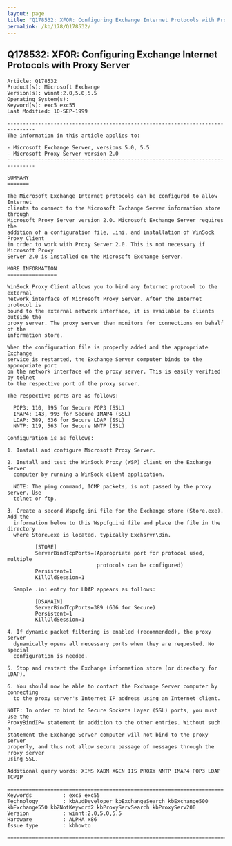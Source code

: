 ```yaml
---
layout: page
title: "Q178532: XFOR: Configuring Exchange Internet Protocols with Proxy Server"
permalink: /kb/178/Q178532/
---
```


## Q178532: XFOR: Configuring Exchange Internet Protocols with Proxy Server

	Article: Q178532
	Product(s): Microsoft Exchange
	Version(s): winnt:2.0,5.0,5.5
	Operating System(s): 
	Keyword(s): exc5 exc55
	Last Modified: 10-SEP-1999
	
	-------------------------------------------------------------------------------
	The information in this article applies to:
	
	- Microsoft Exchange Server, versions 5.0, 5.5 
	- Microsoft Proxy Server version 2.0 
	-------------------------------------------------------------------------------
	
	SUMMARY
	=======
	
	The Microsoft Exchange Internet protocols can be configured to allow Internet
	clients to connect to the Microsoft Exchange Server information store through
	Microsoft Proxy Server version 2.0. Microsoft Exchange Server requires the
	addition of a configuration file, .ini, and installation of WinSock Proxy Client
	in order to work with Proxy Server 2.0. This is not necessary if Microsoft Proxy
	Server 2.0 is installed on the Microsoft Exchange Server.
	
	MORE INFORMATION
	================
	
	WinSock Proxy Client allows you to bind any Internet protocol to the external
	network interface of Microsoft Proxy Server. After the Internet protocol is
	bound to the external network interface, it is available to clients outside the
	proxy server. The proxy server then monitors for connections on behalf of the
	information store.
	
	When the configuration file is properly added and the appropriate Exchange
	service is restarted, the Exchange Server computer binds to the appropriate port
	on the network interface of the proxy server. This is easily verified by telnet
	to the respective port of the proxy server.
	
	The respective ports are as follows:
	
	  POP3: 110, 995 for Secure POP3 (SSL)
	  IMAP4: 143, 993 for Secure IMAP4 (SSL)
	  LDAP: 389, 636 for Secure LDAP (SSL)
	  NNTP: 119, 563 for Secure NNTP (SSL)
	
	Configuration is as follows:
	
	1. Install and configure Microsoft Proxy Server.
	
	2. Install and test the WinSock Proxy (WSP) client on the Exchange Server
	  computer by running a WinSock client application.
	
	  NOTE: The ping command, ICMP packets, is not passed by the proxy server. Use
	  telnet or ftp.
	
	3. Create a second Wspcfg.ini file for the Exchange store (Store.exe). Add the
	  information below to this Wspcfg.ini file and place the file in the directory
	  where Store.exe is located, typically Exchsrvr\Bin.
	
	         [STORE]
	         ServerBindTcpPorts=(Appropriate port for protocol used, multiple
	                             protocols can be configured)
	         Persistent=1
	         KillOldSession=1
	
	  Sample .ini entry for LDAP appears as follows:
	
	         [DSAMAIN]
	         ServerBindTcpPorts=389 (636 for Secure)
	         Persistent=1
	         KillOldSession=1
	
	4. If dynamic packet filtering is enabled (recommended), the proxy server
	  dynamically opens all necessary ports when they are requested. No special
	  configuration is needed.
	
	5. Stop and restart the Exchange information store (or directory for LDAP).
	
	6. You should now be able to contact the Exchange Server computer by connecting
	  to the proxy server's Internet IP address using an Internet client.
	
	NOTE: In order to bind to Secure Sockets Layer (SSL) ports, you must use the
	ProxyBindIP= statement in addition to the other entries. Without such a
	statement the Exchange Server computer will not bind to the proxy server
	properly, and thus not allow secure passage of messages through the Proxy server
	using SSL.
	
	Additional query words: XIMS XADM XGEN IIS PROXY NNTP IMAP4 POP3 LDAP TCPIP
	
	======================================================================
	Keywords          : exc5 exc55 
	Technology        : kbAudDeveloper kbExchangeSearch kbExchange500 kbExchange550 kbZNotKeyword2 kbProxyServSearch kbProxyServ200
	Version           : winnt:2.0,5.0,5.5
	Hardware          : ALPHA x86
	Issue type        : kbhowto
	
	=============================================================================
	
